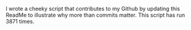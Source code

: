 I wrote a cheeky script that contributes to my Github by updating this ReadMe to illustrate why more than commits matter. This script has run 3871 times.